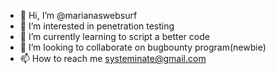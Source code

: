 - 👋 Hi, I’m @marianaswebsurf
- 👀 I’m interested in penetration testing
- 🌱 I’m currently learning to script a better code 
- 💞️ I’m looking to collaborate on bugbounty program(newbie)
- 📫 How to reach me systeminate@gmail.com

<!---
marianaswebsurf/marianaswebsurf is a ✨ special ✨ repository because its `README.md` (this file) appears on your GitHub profile.
You can click the Preview link to take a look at your changes.
--->
